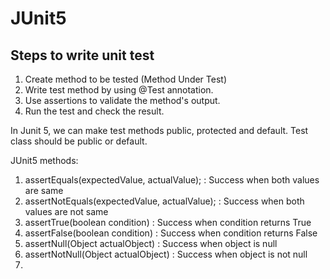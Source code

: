 # JUnit5

## Steps to write unit test
1. Create method to be tested (Method Under Test)
2. Write test method by using @Test annotation.
3. Use assertions to validate the method's output.
4. Run the test and check the result.


In Junit 5, 
we can make test methods public, protected and default.
Test class should be public or default.


JUnit5 methods:
1. assertEquals(expectedValue, actualValue); : Success when both values are same
2. assertNotEquals(expectedValue, actualValue); : Success when both values are not same
3. assertTrue(boolean condition) : Success when condition returns True
4. assertFalse(boolean condition) : Success when condition returns False
5. assertNull(Object actualObject) : Success when object is null
6. assertNotNull(Object actualObject) : Success when object is not null
7. 

